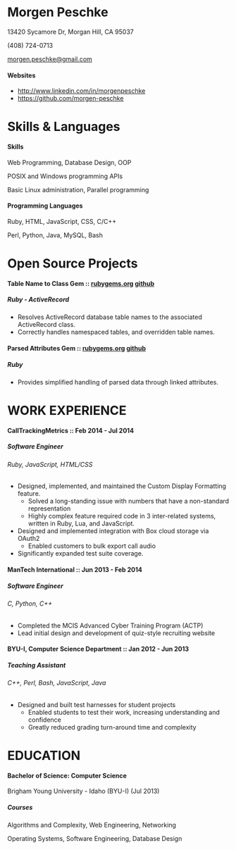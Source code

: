 # Morgen Peschke #

13420 Sycamore Dr, Morgan Hill, CA 95037

(408) 724-0713

morgen.peschke@gmail.com

#### Websites ####

-  http://www.linkedin.com/in/morgenpeschke
-  https://github.com/morgen-peschke



# Skills & Languages #

#### Skills ####

Web Programming, Database Design, OOP

POSIX and Windows programming APIs

Basic Linux administration, Parallel programming


#### Programming Languages ####

Ruby, HTML, JavaScript, CSS, C/C++

Perl, Python, Java, MySQL, Bash



# Open Source Projects #


#### Table Name to Class Gem :: [rubygems.org](http://rubygems.org/gems/table-name-to-class) [github](https://github.com/morgen-peschke/table-name-to-class)  ####

##### Ruby - ActiveRecord #####

 * Resolves ActiveRecord database table names to the associated ActiveRecord class.
 * Correctly handles namespaced tables, and overridden table names.


#### Parsed Attributes Gem :: [rubygems.org](https://rubygems.org/gems/parsed-attributes) [github](https://github.com/morgen-peschke/parsed-attributes)  ####

##### Ruby #####

 * Provides simplified handling of parsed data through linked attributes.


# WORK EXPERIENCE #


#### CallTrackingMetrics :: Feb 2014 - Jul 2014 ####

##### Software Engineer #####

###### Ruby, JavaScript, HTML/CSS ######

 * Designed, implemented, and maintained the Custom Display Formatting feature.
   - Solved a long-standing issue with numbers that have a non-standard representation
   - Highly complex feature required code in 3 inter-related systems, written in Ruby, Lua, and JavaScript.
 * Designed and implemented integration with Box cloud storage via OAuth2
   - Enabled customers to bulk export call audio
 * Significantly expanded test suite coverage.


#### ManTech International :: Jun 2013 - Feb 2014 ####

##### Software Engineer #####

###### C, Python, C++ ######

 * Completed the MCIS Advanced Cyber Training Program (ACTP)
 * Lead initial design and development of quiz-style recruiting website


#### BYU-I, Computer Science Department :: Jan 2012 - Jun 2013 ####

##### Teaching Assistant #####

###### C++, Perl, Bash, JavaScript, Java ######

 * Designed and built test harnesses for student projects
   - Enabled students to test their work, increasing understanding and confidence
   - Greatly reduced grading turn-around time and complexity


# EDUCATION #


#### Bachelor of Science: Computer Science ####

Brigham Young University - Idaho (BYU-I) (Jul 2013)

##### Courses #####

Algorithms and Complexity, Web Engineering, Networking

Operating Systems, Software Engineering, Database Design

